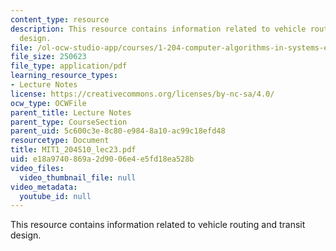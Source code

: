 ```yaml
---
content_type: resource
description: This resource contains information related to vehicle routing and transit
  design.
file: /ol-ocw-studio-app/courses/1-204-computer-algorithms-in-systems-engineering-spring-2010/e18a9740869a2d9006e4e5fd18ea528b_MIT1_204S10_lec23.pdf
file_size: 250623
file_type: application/pdf
learning_resource_types:
- Lecture Notes
license: https://creativecommons.org/licenses/by-nc-sa/4.0/
ocw_type: OCWFile
parent_title: Lecture Notes
parent_type: CourseSection
parent_uid: 5c600c3e-8c80-e984-8a10-ac99c18efd48
resourcetype: Document
title: MIT1_204S10_lec23.pdf
uid: e18a9740-869a-2d90-06e4-e5fd18ea528b
video_files:
  video_thumbnail_file: null
video_metadata:
  youtube_id: null
---
```

This resource contains information related to vehicle routing and transit design.